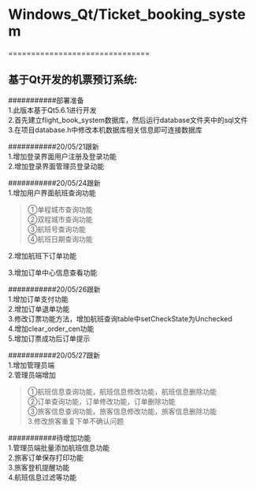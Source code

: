 # Windows_Qt/Ticket_booking_system
===============================

基于Qt开发的机票预订系统:
-------------------------------

###########部署准备  
1.此版本基于Qt5.6.1进行开发  
2.首先建立flight_book_system数据库，然后运行database文件夹中的sql文件  
3.在项目database.h中修改本机数据库相关信息即可连接数据库  

###########20/05/21跟新  
1.增加登录界面用户注册及登录功能  
2.增加登录界面管理员登录动能  

###########20/05/24跟新  
1.增加用户界面航班查询功能  
>①单程城市查询功能  
>②双程城市查询功能  
>③航班号查询功能  
>④航班日期查询功能  

2.增加航班下订单功能  

3.增加订单中心信息查看功能  

###########20/05/26跟新  
1.增加订单支付功能  
2.增加订单退单功能   
3.修改订票功能方法，增加航班查询table中setCheckState为Unchecked  
4.增加clear_order_cen功能  
5.增加订票成功后订单提示  


###########20/05/27跟新  
1.增加管理员端  
2.管理员端增加  
>①航班信息查询功能，航班信息修改功能，航班信息删除功能  
>②订单查询功能，订单修改功能，订单删除功能  
>③旅客信息查询功能，旅客信息修改功能，旅客信息删除功能  
3.修改旅客重复下单不确认问题  

###########待增加功能  
1.管理员端批量添加航班信息功能  
2.旅客订单保存打印功能  
3.旅客登机提醒功能  
4.航班信息过滤等功能  